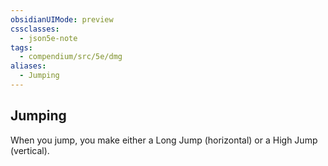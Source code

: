 ```yaml
---
obsidianUIMode: preview
cssclasses:
  - json5e-note
tags:
  - compendium/src/5e/dmg
aliases:
  - Jumping
---
```

## Jumping

When you jump, you make either a Long Jump (horizontal) or a High Jump (vertical).